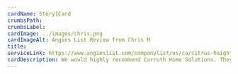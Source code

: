 ```yaml
---
cardName: Story1Card
crumbsPath: 
crumbsLabel: 
cardImage: ../images/chris.png
cardImageAlt: Angies List Review from Chris M
title: 
serviceLink: https://www.angieslist.com/companylist/us/ca/citrus-heights/carruth-home-solutions-reviews-9989194.htm
cardDescription: We would highly recommend Carruth Home Solutions. They did a fantastic job, very knowledgeable and professional. We are very happy with our new deck.
---
```

